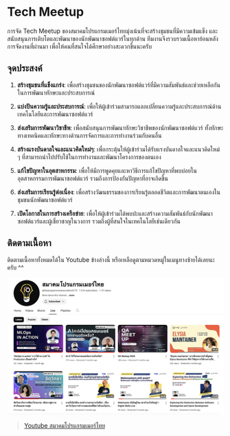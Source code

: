 # Tech Meetup 
การจัด Tech Meetup ของสมาคมโปรแกรมเมอร์ไทยมุ่งเน้นที่จะสร้างชุมชนที่มีความเข้มแข็ง
และสนับสนุนการเติบโตและพัฒนาของนักพัฒนาซอฟต์แวร์ในทุกด้าน 
ทีมงานจึงรวบรวมเนื้อหาย้อนหลังการจัดงานที่ผ่านมา
เพื่อให้คนที่สนใจได้ศึกษาอย่างสะดวกขึ้นนะครับ

## จุดประสงค์

1. **สร้างชุมชนที่แข็งแกร่ง**: เพื่อสร้างชุมชนของนักพัฒนาซอฟต์แวร์ที่มีความสัมพันธ์และช่วยเหลือกันในการพัฒนาทักษะและประสบการณ์

2. **แบ่งปันความรู้และประสบการณ์**: เพื่อให้ผู้เข้าร่วมสามารถแลกเปลี่ยนความรู้และประสบการณ์ด้านเทคโนโลยีและการพัฒนาซอฟต์แวร์

3. **ส่งเสริมการพัฒนาวิชาชีพ**: เพื่อสนับสนุนการพัฒนาทักษะวิชาชีพของนักพัฒนาซอฟต์แวร์ ทั้งทักษะทางเทคนิคและทักษะทางด้านการจัดการและการทำงานร่วมกับคนอื่น

4. **สร้างแรงบันดาลใจและแนวคิดใหม่ๆ**: เพื่อกระตุ้นให้ผู้เข้าร่วมได้รับแรงบันดาลใจและแนวคิดใหม่ ๆ ที่สามารถนำไปปรับใช้ในการทำงานและพัฒนาโครงการของตนเอง

5. **แก้ไขปัญหาในอุตสาหกรรม**: เพื่อให้มีการพูดคุยและหาวิธีการแก้ไขปัญหาที่พบบ่อยในอุตสาหกรรมการพัฒนาซอฟต์แวร์ รวมถึงการป้องกันปัญหาที่อาจเกิดขึ้น

6. **ส่งเสริมการเรียนรู้ต่อเนื่อง**: เพื่อสร้างวัฒนธรรมของการเรียนรู้ตลอดชีวิตและการพัฒนาตนเองในชุมชนนักพัฒนาซอฟต์แวร์

7. **เปิดโอกาสในการสร้างเครือข่าย**: เพื่อให้ผู้เข้าร่วมได้พบปะและสร้างความสัมพันธ์กับนักพัฒนาซอฟต์แวร์และผู้เชี่ยวชาญในวงการ รวมถึงผู้ที่สนใจในเทคโนโลยีเช่นเดียวกัน

## ติดตามเนื้อหา
ติดตามเนื้อหาทั้งหมดได้ใน Youtube ข้างล่างนี้ หรือเหลือดูตามหมวดหมู่ในเมนูทางซ้ายได้เลยนะครับ ^^

![](./images/meetup01.jpg)

> [Youtube สมาคมโปรแกรมเมอร์ไทย](https://www.youtube.com/@thaiprogrammerassociation6772/streams)